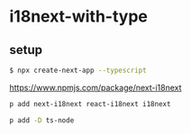 # i18next-with-type

## setup

```sh
$ npx create-next-app --typescript
```

https://www.npmjs.com/package/next-i18next

```sh
p add next-i18next react-i18next i18next

```

```sh
p add -D ts-node

```
